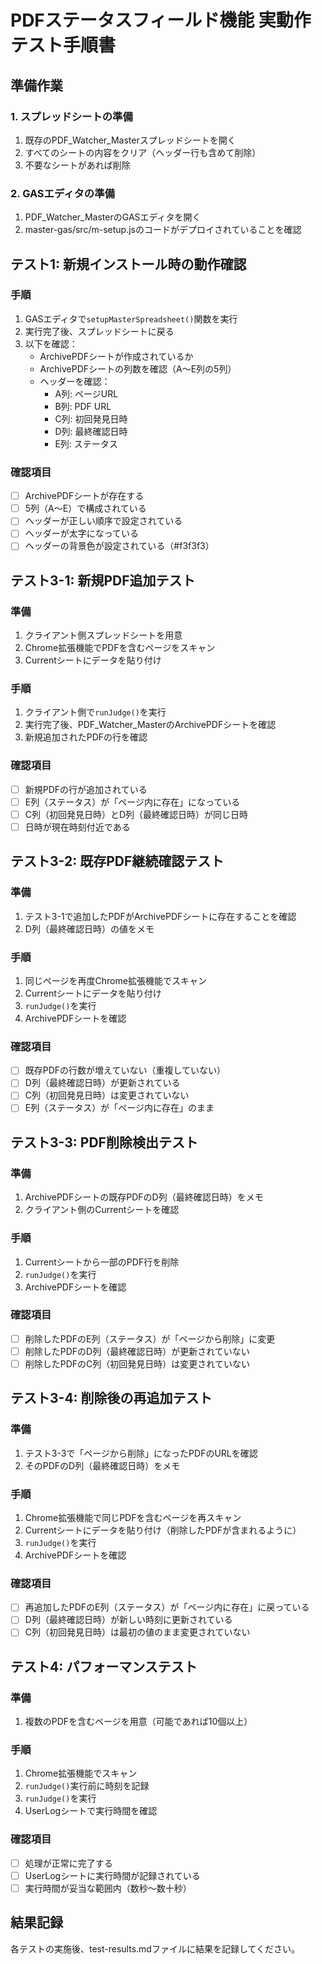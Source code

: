 # PDFステータスフィールド機能 実動作テスト手順書

## 準備作業

### 1. スプレッドシートの準備
1. 既存のPDF_Watcher_Masterスプレッドシートを開く
2. すべてのシートの内容をクリア（ヘッダー行も含めて削除）
3. 不要なシートがあれば削除

### 2. GASエディタの準備
1. PDF_Watcher_MasterのGASエディタを開く
2. master-gas/src/m-setup.jsのコードがデプロイされていることを確認

## テスト1: 新規インストール時の動作確認

### 手順
1. GASエディタで`setupMasterSpreadsheet()`関数を実行
2. 実行完了後、スプレッドシートに戻る
3. 以下を確認：
   - ArchivePDFシートが作成されているか
   - ArchivePDFシートの列数を確認（A〜E列の5列）
   - ヘッダーを確認：
     - A列: ページURL
     - B列: PDF URL
     - C列: 初回発見日時
     - D列: 最終確認日時
     - E列: ステータス

### 確認項目
- [ ] ArchivePDFシートが存在する
- [ ] 5列（A〜E）で構成されている
- [ ] ヘッダーが正しい順序で設定されている
- [ ] ヘッダーが太字になっている
- [ ] ヘッダーの背景色が設定されている（#f3f3f3）

## テスト3-1: 新規PDF追加テスト

### 準備
1. クライアント側スプレッドシートを用意
2. Chrome拡張機能でPDFを含むページをスキャン
3. Currentシートにデータを貼り付け

### 手順
1. クライアント側で`runJudge()`を実行
2. 実行完了後、PDF_Watcher_MasterのArchivePDFシートを確認
3. 新規追加されたPDFの行を確認

### 確認項目
- [ ] 新規PDFの行が追加されている
- [ ] E列（ステータス）が「ページ内に存在」になっている
- [ ] C列（初回発見日時）とD列（最終確認日時）が同じ日時
- [ ] 日時が現在時刻付近である

## テスト3-2: 既存PDF継続確認テスト

### 準備
1. テスト3-1で追加したPDFがArchivePDFシートに存在することを確認
2. D列（最終確認日時）の値をメモ

### 手順
1. 同じページを再度Chrome拡張機能でスキャン
2. Currentシートにデータを貼り付け
3. `runJudge()`を実行
4. ArchivePDFシートを確認

### 確認項目
- [ ] 既存PDFの行数が増えていない（重複していない）
- [ ] D列（最終確認日時）が更新されている
- [ ] C列（初回発見日時）は変更されていない
- [ ] E列（ステータス）が「ページ内に存在」のまま

## テスト3-3: PDF削除検出テスト

### 準備
1. ArchivePDFシートの既存PDFのD列（最終確認日時）をメモ
2. クライアント側のCurrentシートを確認

### 手順
1. Currentシートから一部のPDF行を削除
2. `runJudge()`を実行
3. ArchivePDFシートを確認

### 確認項目
- [ ] 削除したPDFのE列（ステータス）が「ページから削除」に変更
- [ ] 削除したPDFのD列（最終確認日時）が更新されていない
- [ ] 削除したPDFのC列（初回発見日時）は変更されていない

## テスト3-4: 削除後の再追加テスト

### 準備
1. テスト3-3で「ページから削除」になったPDFのURLを確認
2. そのPDFのD列（最終確認日時）をメモ

### 手順
1. Chrome拡張機能で同じPDFを含むページを再スキャン
2. Currentシートにデータを貼り付け（削除したPDFが含まれるように）
3. `runJudge()`を実行
4. ArchivePDFシートを確認

### 確認項目
- [ ] 再追加したPDFのE列（ステータス）が「ページ内に存在」に戻っている
- [ ] D列（最終確認日時）が新しい時刻に更新されている
- [ ] C列（初回発見日時）は最初の値のまま変更されていない

## テスト4: パフォーマンステスト

### 準備
1. 複数のPDFを含むページを用意（可能であれば10個以上）

### 手順
1. Chrome拡張機能でスキャン
2. `runJudge()`実行前に時刻を記録
3. `runJudge()`を実行
4. UserLogシートで実行時間を確認

### 確認項目
- [ ] 処理が正常に完了する
- [ ] UserLogシートに実行時間が記録されている
- [ ] 実行時間が妥当な範囲内（数秒〜数十秒）

## 結果記録
各テストの実施後、test-results.mdファイルに結果を記録してください。